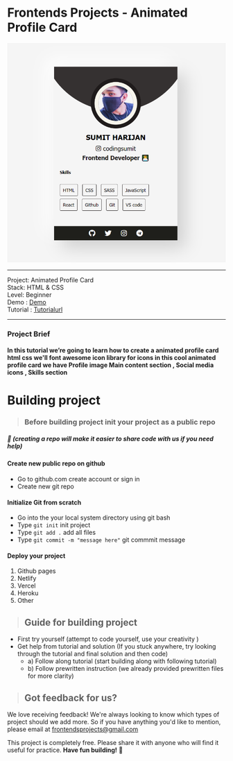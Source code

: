 # Frontends Projects - Animated Profile Card

![Animated Profile Card](/Design/ProfileCard.png)

---
Project: Animated Profile Card\
Stack: HTML & CSS\
Level: Beginner\
Demo : [Demo](https://profile-card-animation.netlify.app/)\
Tutorial : [Tutorialurl](https://frontendsprojects.teachable.com/courses/frontend-projects-tutorial/lectures/38652114)

---

### Project Brief
#### In this tutorial we’re going to learn how to create a animated profile card html css we'll font awesome icon library for icons in this cool animated profile card we have Profile image Main content section , Social media icons , Skills section

# Building project
> ### Before building project init your project as a public repo 
##### 📌 (creating a repo will make it easier to share code with us if you need help)

#### Create new public repo on github
- Go to github.com create account or sign in
- Create new git repo 
#### Initialize Git from scratch 
- Go into the your local system directory using git bash
- Type `git init` init project
- Type `git add .` add all files 
- Type `git commit -m "message here"` git commmit message

#### Deploy your project
1. Github pages
2. Netlify
3. Vercel
4. Heroku
5. Other
> ## Guide for building project
* First try yourself (attempt to code yourself, use your creativity )
* Get help from tutorial and solution (If you stuck anywhere, try looking through the tutorial and final solution and then code)
    * a) Follow along tutorial  (start building along with following tutorial)
    * b) Follow prewritten instruction (we already provided prewritten files for more clarity)

> ## Got feedback for us?
We love receiving feedback! We're always looking to know which types of project should we add more. So if you have anything you'd like to mention, please email at frontendsprojects@gmail.com

This project is completely free. Please share it with anyone who will find it useful for practice.
**Have fun building!** 🚀